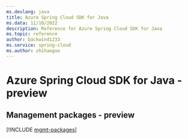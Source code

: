 ```yaml
---
ms.devlang: java
title: Azure Spring Cloud SDK for Java
ms.data: 11/10/2022
description: Reference for Azure Spring Cloud SDK for Java
ms.topic: reference
author: backwind1233
ms.service: spring-cloud
ms.author: zhihaoguo
---
```

# Azure Spring Cloud SDK for Java - preview

## Management packages - preview
[!INCLUDE [mgmt-packages](spring-cloud-mgmt-index.md)]